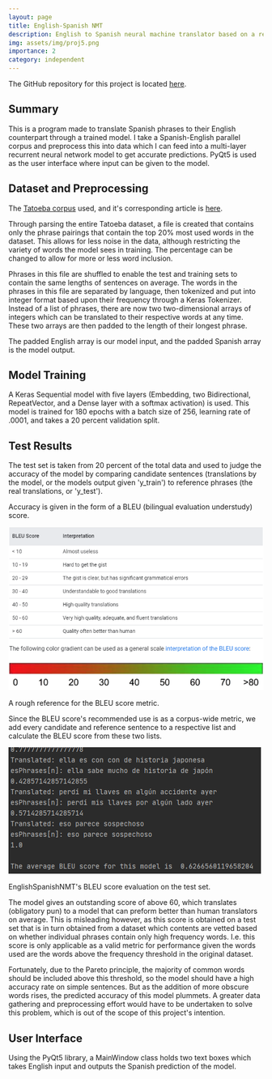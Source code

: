 ```yaml
---
layout: page
title: English-Spanish NMT
description: English to Spanish neural machine translator based on a recurrent neural network.
img: assets/img/proj5.png
importance: 2
category: independent
---
```


The GitHub repository for this project is located [here](https://github.com/WHDaniels/EnglishSpanishNMT).

## Summary
This is a program made to translate Spanish phrases to their English counterpart through a trained model.
I take a Spanish-English parallel corpus and preprocess this into data which I can feed into a multi-layer
recurrent neural network model to get accurate predictions. PyQt5 is used as the user interface where input can be
given to the model.

## Dataset and Preprocessing
The [Tatoeba corpus](http://opus.nlpl.eu/Tatoeba.php) used, and it's corresponding article is [here](http://www.lrec-conf.org/proceedings/lrec2012/pdf/463_Paper.pdf).

Through parsing the entire Tatoeba dataset, a file is created that contains only the phrase pairings that contain 
the top 20% most used words in the dataset. This allows for less noise in the data, although restricting the
variety of words the model sees in training. The percentage can be changed to allow for more or less word inclusion.

Phrases in this file are shuffled to enable the test and training sets to contain the same lengths of sentences on average. 
The words in the phrases in this file are separated by language, then tokenized and put into integer format based upon their frequency through a Keras Tokenizer. Instead of a list of phrases, there are now two two-dimensional arrays of integers 
which can be translated to their respective words at any time. These two arrays are then padded to the length of their
longest phrase.

The padded English array is our model input, and the padded Spanish array is the model output.

## Model Training
A Keras Sequential model with five layers (Embedding, two Bidirectional, RepeatVector, and a Dense layer with a 
softmax activation) is used. This model is trained for 180 epochs with a batch size of 256, learning rate of .0001, 
and takes a 20 percent validation split.

## Test Results
The test set is taken from 20 percent of the total data and used to judge the accuracy of the model by comparing candidate
sentences (translations by the model, or the models output given 'y_train') to reference phrases (the real translations, or 'y_test').

Accuracy is given in the form of a BLEU (bilingual evaluation understudy) score. 


![Screenshot](/assets/img/project_5/bleuScoreReference.png)
<div class="caption">
    A rough reference for the BLEU score metric.
</div>

Since the BLEU score's recommended use is as a corpus-wide metric, we add every candidate and reference sentence to a respective list
and calculate the BLEU score from these two lists.

![Screenshot](/assets/img/project_5/bleuScoreForModel.png)
<div class="caption">
    EnglishSpanishNMT's BLEU score evaluation on the test set.
</div>

The model gives an outstanding score of above 60, which translates (obligatory pun) to a model that can preform better than 
human translators on average. This is misleading however, as this score is obtained on a test set that is in turn obtained from a
dataset which contents are vetted based on whether individual phrases contain only high frequency words. I.e. this 
score is only applicable as a valid metric for performance given the words used are the words above the frequency threshold
in the original dataset. 

Fortunately, due to the Pareto principle, the majority of common words should be included above this threshold, so the
model should have a high accuracy rate on simple sentences. But as the addition of more obscure words rises, the
predicted accuracy of this model plummets. A greater data gathering and preprocessing effort would have to be
undertaken to solve this problem, which is out of the scope of this project's intention.


## User Interface
Using the PyQt5 library, a MainWindow class holds two text boxes which takes English input and outputs the Spanish
prediction of the model.
